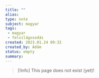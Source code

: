 ```yaml
---
title: ""
alias: 
type: note
subject: magyar
tags:
 - magyar
 - felvilágosodás
created: 2023.01.24 09:32
created_by: Ádám
status: empty
summary: 
---
```

> [!info] This page does not exist (yet)!